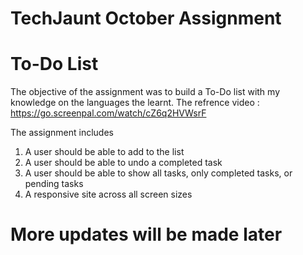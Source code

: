 # TechJaunt October Assignment 

# To-Do List 

The objective of the assignment was to build a To-Do list with my knowledge on the languages the learnt.
The refrence video : https://go.screenpal.com/watch/cZ6q2HVWsrF

The assignment includes 
1. A user should be able to add to the list 
2. A user should be able to undo a completed task 
3. A user should be able to show all tasks, only completed tasks, or pending tasks
4. A responsive site across all screen sizes  

# More updates will be made later 
